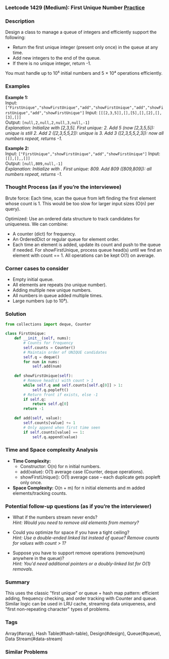### Leetcode 1429 (Medium): First Unique Number [Practice](https://leetcode.com/problems/first-unique-number)

### Description  
Design a class to manage a queue of integers and efficiently support the following:
- Return the first unique integer (present only once) in the queue at any time.
- Add new integers to the end of the queue.
- If there is no unique integer, return -1.

You must handle up to 10⁵ initial numbers and 5 × 10⁴ operations efficiently.

### Examples  
**Example 1:**  
Input: `["FirstUnique","showFirstUnique","add","showFirstUnique","add","showFirstUnique","add","showFirstUnique"]` 
Input: `[[[2,3,5]],[],[5],[],[2],[],[3],[]]`  
Output: `[null,2,null,2,null,3,null,-1]`  
*Explanation: Initialize with [2,3,5]. First unique: 2. Add 5 (now [2,3,5,5]): unique is still 2. Add 2 ([2,3,5,5,2]): unique is 3. Add 3 ([2,3,5,5,2,3]): now all numbers repeat, returns -1.*

**Example 2:**  
Input: `["FirstUnique","showFirstUnique","add","showFirstUnique"]` 
Input: `[[],[],,[]]`  
Output: `[null,809,null,-1]`  
*Explanation: Initialize with . First unique: 809. Add 809 ([809,809]): all numbers repeat, returns -1.*

### Thought Process (as if you’re the interviewee)  
Brute force: Each time, scan the queue from left finding the first element whose count is 1. This would be too slow for larger input sizes (O(n) per query).

Optimized: Use an ordered data structure to track candidates for uniqueness. We can combine:
- A counter (dict) for frequency.
- An OrderedDict or regular queue for element order.
- Each time an element is added, update its count and push to the queue if needed. For showFirstUnique, process queue head(s) until we find an element with count == 1.
All operations can be kept O(1) on average.

### Corner cases to consider  
- Empty initial queue.
- All elements are repeats (no unique number).
- Adding multiple new unique numbers.
- All numbers in queue added multiple times.
- Large numbers (up to 10⁸).

### Solution

```python
from collections import deque, Counter

class FirstUnique:
    def __init__(self, nums):
        # Counts for frequency
        self.counts = Counter()
        # Maintain order of UNIQUE candidates
        self.q = deque()
        for num in nums:
            self.add(num)
    
    def showFirstUnique(self):
        # Remove head(s) with count > 1
        while self.q and self.counts[self.q[0]] > 1:
            self.q.popleft()
        # Return front if exists, else -1
        if self.q:
            return self.q[0]
        return -1
    
    def add(self, value):
        self.counts[value] += 1
        # Only append when first time seen
        if self.counts[value] == 1:
            self.q.append(value)
```

### Time and Space complexity Analysis  
- **Time Complexity:**
    - Constructor: O(n) for n initial numbers.
    - add(value): O(1) average case (Counter, deque operations).
    - showFirstUnique(): O(1) average case – each duplicate gets popleft only once.
- **Space Complexity:** O(n + m) for n initial elements and m added elements/tracking counts.

### Potential follow-up questions (as if you’re the interviewer)  
- What if the numbers stream never ends?  
  *Hint: Would you need to remove old elements from memory?*

- Could you optimize for space if you have a tight ceiling?  
  *Hint: Use a double-ended linked list instead of queue? Remove counts for values with count > 1?*

- Suppose you have to support remove operations (remove(num) anywhere in the queue)?  
  *Hint: You'd need additional pointers or a doubly-linked list for O(1) removals.*

### Summary
This uses the classic "first unique" or queue + hash map pattern: efficient adding, frequency checking, and order tracking with Counter and queue. Similar logic can be used in LRU cache, streaming data uniqueness, and "first non-repeating character" types of problems.

### Tags
Array(#array), Hash Table(#hash-table), Design(#design), Queue(#queue), Data Stream(#data-stream)

### Similar Problems
